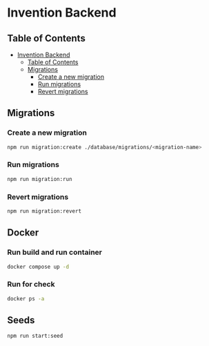 # Invention Backend

## Table of Contents

- [Invention Backend](#invention-backend)
  - [Table of Contents](#table-of-contents)
  - [Migrations](#migrations)
    - [Create a new migration](#create-a-new-migration)
    - [Run migrations](#run-migrations)
    - [Revert migrations](#revert-migrations)

## Migrations

### Create a new migration

```bash
npm run migration:create ./database/migrations/<migration-name>
```

### Run migrations

```bash
npm run migration:run
```

### Revert migrations

```bash
npm run migration:revert
```

## Docker

### Run build and run container

```bash
docker compose up -d
```

### Run for check

```bash
docker ps -a
```

## Seeds
```bash
npm run start:seed
```